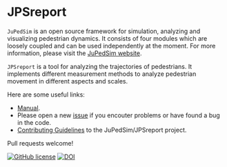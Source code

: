 # JPSreport

`JuPedSim` is an open source framework for simulation, analyzing and visualizing pedestrian dynamics. It consists of four modules which are loosely coupled and can be used independently at the moment. For more information, please visit the [JuPedSim website](https://www.jupedsim.org).

`JPSreport` is a tool for analyzing the trajectories of pedestrians. It implements different measurement methods to analyze pedestrian movement in different aspects and scales.

Here are some useful links:

* [Manual](http://jupedsim.github.io/jpsreport/).
* Please open a new [issue](https://github.com/JuPedSim/jpsreport/issues) if you encouter problems or have found a bug in the code.
* [Contributing Guidelines](https://github.com/JuPedSim/jpsreport/blob/develop/CONTRIBUTING.md) to the JuPedSim/JPSreport project.

Pull requests welcome!

[![GitHub license](https://img.shields.io/badge/license-GPL-blue.svg)](https://raw.githubusercontent.com/JuPedSim/jpscore/master/LICENSE) [![DOI](https://zenodo.org/badge/109670242.svg)](https://zenodo.org/badge/latestdoi/109670242)
